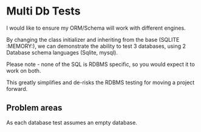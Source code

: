 # Multi Db Tests

I would like to ensure my ORM/Schema will work with different engines.

By changing the class initializer and inheriting from the base (SQLITE :MEMORY:), we can demonstrate the ability to test 3 databases, using 2 Database schema languages (Sqlite, mysql).

Please note - none of the SQL is RDBMS specific, so you would expect it to work on both. 

This greatly simplifies and de-risks the RDBMS testing for moving a project forward. 


## Problem areas

As each database test assumes an empty database. 
